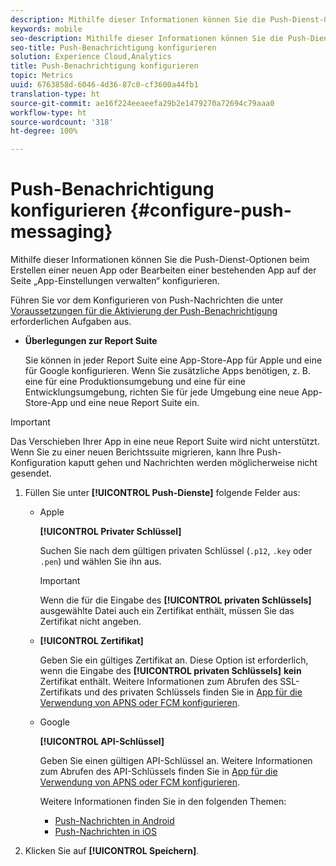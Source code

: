 ```yaml
---
description: Mithilfe dieser Informationen können Sie die Push-Dienst-Optionen beim Erstellen einer neuen App oder Bearbeiten einer bestehenden App auf der Seite „App-Einstellungen verwalten“ konfigurieren.
keywords: mobile
seo-description: Mithilfe dieser Informationen können Sie die Push-Dienst-Optionen beim Erstellen einer neuen App oder Bearbeiten einer bestehenden App auf der Seite „App-Einstellungen verwalten“ konfigurieren.
seo-title: Push-Benachrichtigung konfigurieren
solution: Experience Cloud,Analytics
title: Push-Benachrichtigung konfigurieren
topic: Metrics
uuid: 6763858d-6046-4d36-87c0-cf3600a44fb1
translation-type: ht
source-git-commit: ae16f224eeaeefa29b2e1479270a72694c79aaa0
workflow-type: ht
source-wordcount: '318'
ht-degree: 100%

---
```



# Push-Benachrichtigung konfigurieren {#configure-push-messaging}

Mithilfe dieser Informationen können Sie die Push-Dienst-Optionen beim Erstellen einer neuen App oder Bearbeiten einer bestehenden App auf der Seite „App-Einstellungen verwalten“ konfigurieren.

Führen Sie vor dem Konfigurieren von Push-Nachrichten die unter [Voraussetzungen für die Aktivierung der Push-Benachrichtigung](/help/using/c-manage-app-settings/c-mob-confg-app/configure-push-messaging/prerequisites-push-messaging.md) erforderlichen Aufgaben aus.

* **Überlegungen zur Report Suite**

   Sie können in jeder Report Suite eine App-Store-App für Apple und eine für Google konfigurieren. Wenn Sie zusätzliche Apps benötigen, z. B. eine für eine Produktionsumgebung und eine für eine Entwicklungsumgebung, richten Sie für jede Umgebung eine neue App-Store-App und eine neue Report Suite ein.

>[!IMPORTANT]
>
>Das Verschieben Ihrer App in eine neue Report Suite wird nicht unterstützt. Wenn Sie zu einer neuen Berichtssuite migrieren, kann Ihre Push-Konfiguration kaputt gehen und Nachrichten werden möglicherweise nicht gesendet.

1. Füllen Sie unter **[!UICONTROL Push-Dienste]** folgende Felder aus:

   * Apple

      **[!UICONTROL Privater Schlüssel]**

      Suchen Sie nach dem gültigen privaten Schlüssel (`.p12`, `.key` oder `.pen`) und wählen Sie ihn aus.

      >[!IMPORTANT]
      >Wenn die für die Eingabe des **[!UICONTROL privaten Schlüssels]** ausgewählte Datei auch ein Zertifikat enthält, müssen Sie das Zertifikat nicht angeben.

   * **[!UICONTROL Zertifikat]**

      Geben Sie ein gültiges Zertifikat an. Diese Option ist erforderlich, wenn die Eingabe des **[!UICONTROL privaten Schlüssels]** **kein** Zertifikat enthält. Weitere Informationen zum Abrufen des SSL-Zertifikats und des privaten Schlüssels finden Sie in [App für die Verwendung von APNS oder FCM konfigurieren](/help/using/c-manage-app-settings/c-mob-confg-app/configure-push-messaging/configure-app-apns-gcm.md).

   * Google

      **[!UICONTROL API-Schlüssel]**

      Geben Sie einen gültigen API-Schlüssel an. Weitere Informationen zum Abrufen des API-Schlüssels finden Sie in [App für die Verwendung von APNS oder FCM konfigurieren](/help/using/c-manage-app-settings/c-mob-confg-app/configure-push-messaging/configure-app-apns-gcm.md).

      Weitere Informationen finden Sie in den folgenden Themen:

      * [Push-Nachrichten in Android](/help/android/messaging-main/push-messaging/push-messaging.md)
      * [Push-Nachrichten in iOS](/help/ios/messaging-main/push-messaging/push-messaging.md)

1. Klicken Sie auf **[!UICONTROL Speichern]**.
